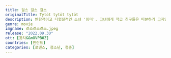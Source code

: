```yaml
---
title: 걸스 걸스 걸스
originalTitle: Tytöt tytöt tytöt
description: 반항적이고 다혈질적인 소녀 '밈미'. 그녀에게 학급 친구들은 따분하기 그지없고, 누군가에게 강렬한 설렘을 느끼고 싶어하는 친구 '룅쾨'가 오직 전부이다. 어느 금요일 '밈미'는 '룅쾨'와 함께 일하는 스무디 가게에서 손님으로 온 '엠마'를 만나고 다소 짓궂은 주문으로 그녀의 신경을 건드린다. 그렇게 좋지 못한 첫인상을 남긴 둘은 며칠 뒤 또 다른 파티에서 우연히 재회하고, 어딘가 날서고 외로워 보이는 '엠마'에게 '밈미'는 호기심이 동하는데…
genre: movie
imgname: 걸스걸스걸스.jpeg
release: "2022.09.30"
ott: [왓챠&&mOVPB0Z]
countries: [핀란드]
categories: [로맨스, 청소년, 청춘]
---
```

